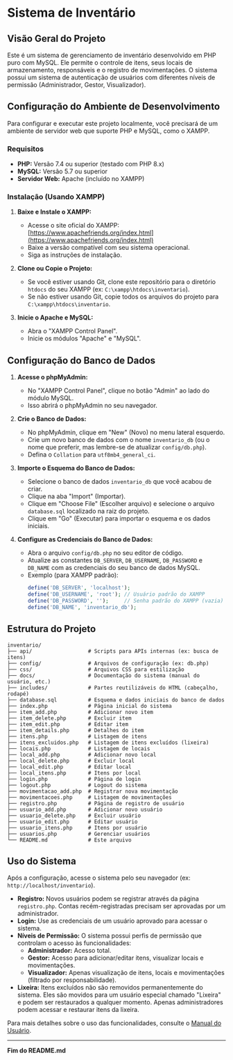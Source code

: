 # Sistema de Inventário

## Visão Geral do Projeto

Este é um sistema de gerenciamento de inventário desenvolvido em PHP puro com MySQL. Ele permite o controle de itens, seus locais de armazenamento, responsáveis e o registro de movimentações. O sistema possui um sistema de autenticação de usuários com diferentes níveis de permissão (Administrador, Gestor, Visualizador).

## Configuração do Ambiente de Desenvolvimento

Para configurar e executar este projeto localmente, você precisará de um ambiente de servidor web que suporte PHP e MySQL, como o XAMPP.

### Requisitos

*   **PHP:** Versão 7.4 ou superior (testado com PHP 8.x)
*   **MySQL:** Versão 5.7 ou superior
*   **Servidor Web:** Apache (incluído no XAMPP)

### Instalação (Usando XAMPP)

1.  **Baixe e Instale o XAMPP:**
    *   Acesse o site oficial do XAMPP: [https://www.apachefriends.org/index.html](https://www.apachefriends.org/index.html)
    *   Baixe a versão compatível com seu sistema operacional.
    *   Siga as instruções de instalação.

2.  **Clone ou Copie o Projeto:**
    *   Se você estiver usando Git, clone este repositório para o diretório `htdocs` do seu XAMPP (ex: `C:\xampp\htdocs\inventario`).
    *   Se não estiver usando Git, copie todos os arquivos do projeto para `C:\xampp\htdocs\inventario`.

3.  **Inicie o Apache e MySQL:**
    *   Abra o "XAMPP Control Panel".
    *   Inicie os módulos "Apache" e "MySQL".

## Configuração do Banco de Dados

1.  **Acesse o phpMyAdmin:**
    *   No "XAMPP Control Panel", clique no botão "Admin" ao lado do módulo MySQL.
    *   Isso abrirá o phpMyAdmin no seu navegador.

2.  **Crie o Banco de Dados:**
    *   No phpMyAdmin, clique em "New" (Novo) no menu lateral esquerdo.
    *   Crie um novo banco de dados com o nome `inventario_db` (ou o nome que preferir, mas lembre-se de atualizar `config/db.php`).
    *   Defina o `Collation` para `utf8mb4_general_ci`.

3.  **Importe o Esquema do Banco de Dados:**
    *   Selecione o banco de dados `inventario_db` que você acabou de criar.
    *   Clique na aba "Import" (Importar).
    *   Clique em "Choose File" (Escolher arquivo) e selecione o arquivo `database.sql` localizado na raiz do projeto.
    *   Clique em "Go" (Executar) para importar o esquema e os dados iniciais.

4.  **Configure as Credenciais do Banco de Dados:**
    *   Abra o arquivo `config/db.php` no seu editor de código.
    *   Atualize as constantes `DB_SERVER`, `DB_USERNAME`, `DB_PASSWORD` e `DB_NAME` com as credenciais do seu banco de dados MySQL.
    *   Exemplo (para XAMPP padrão):
        ```php
        define('DB_SERVER', 'localhost');
        define('DB_USERNAME', 'root'); // Usuário padrão do XAMPP
        define('DB_PASSWORD', '');     // Senha padrão do XAMPP (vazia)
        define('DB_NAME', 'inventario_db');
        ```

## Estrutura do Projeto

```
inventario/
├── api/                  # Scripts para APIs internas (ex: busca de itens)
├── config/               # Arquivos de configuração (ex: db.php)
├── css/                  # Arquivos CSS para estilização
├── docs/                 # Documentação do sistema (manual do usuário, etc.)
├── includes/             # Partes reutilizáveis do HTML (cabeçalho, rodapé)
├── database.sql          # Esquema e dados iniciais do banco de dados
├── index.php             # Página inicial do sistema
├── item_add.php          # Adicionar novo item
├── item_delete.php       # Excluir item
├── item_edit.php         # Editar item
├── item_details.php      # Detalhes do item
├── itens.php             # Listagem de itens
├── itens_excluidos.php   # Listagem de itens excluídos (lixeira)
├── locais.php            # Listagem de locais
├── local_add.php         # Adicionar novo local
├── local_delete.php      # Excluir local
├── local_edit.php        # Editar local
├── local_itens.php       # Itens por local
├── login.php             # Página de login
├── logout.php            # Logout do sistema
├── movimentacao_add.php  # Registrar nova movimentação
├── movimentacoes.php     # Listagem de movimentações
├── registro.php          # Página de registro de usuário
├── usuario_add.php       # Adicionar novo usuário
├── usuario_delete.php    # Excluir usuário
├── usuario_edit.php      # Editar usuário
├── usuario_itens.php     # Itens por usuário
├── usuarios.php          # Gerenciar usuários
└── README.md             # Este arquivo
```

## Uso do Sistema

Após a configuração, acesse o sistema pelo seu navegador (ex: `http://localhost/inventario`).

*   **Registro:** Novos usuários podem se registrar através da página `registro.php`. Contas recém-registradas precisam ser aprovadas por um administrador.
*   **Login:** Use as credenciais de um usuário aprovado para acessar o sistema.
*   **Níveis de Permissão:** O sistema possui perfis de permissão que controlam o acesso às funcionalidades:
    *   **Administrador:** Acesso total.
    *   **Gestor:** Acesso para adicionar/editar itens, visualizar locais e movimentações.
    *   **Visualizador:** Apenas visualização de itens, locais e movimentações (filtrado por responsabilidade).
*   **Lixeira:** Itens excluídos não são removidos permanentemente do sistema. Eles são movidos para um usuário especial chamado "Lixeira" e podem ser restaurados a qualquer momento. Apenas administradores podem acessar e restaurar itens da lixeira.

Para mais detalhes sobre o uso das funcionalidades, consulte o [Manual do Usuário](docs/USER_MANUAL.md).

---

**Fim do README.md**